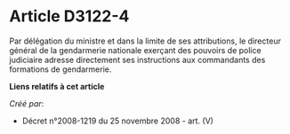 # Article D3122-4

Par délégation du ministre et dans la limite de ses attributions, le directeur général de la gendarmerie nationale exerçant
des pouvoirs de police judiciaire adresse directement ses instructions aux commandants des formations de gendarmerie.

**Liens relatifs à cet article**

_Créé par_:

  - Décret n°2008-1219 du 25 novembre 2008 - art. (V)
